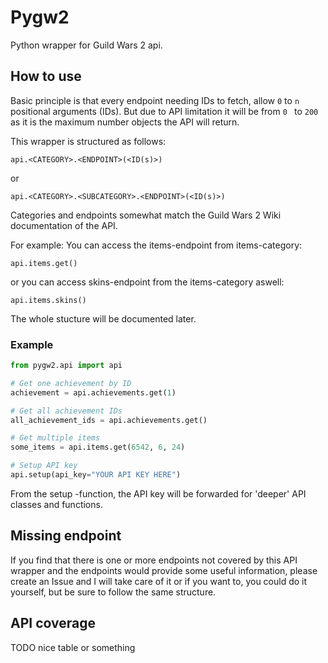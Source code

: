 # Pygw2
Python wrapper for Guild Wars 2 api.

## How to use

Basic principle is that every endpoint needing IDs to fetch, allow `0` to `n`
 positional arguments (IDs). But due to API limitation it will be from `0
 ` to `200` as it is the maximum number objects the API will return.
 
This wrapper is structured as follows:
```
api.<CATEGORY>.<ENDPOINT>(<ID(s)>)
```
or
```
api.<CATEGORY>.<SUBCATEGORY>.<ENDPOINT>(<ID(s)>)
```

Categories and endpoints somewhat match the Guild Wars 2 Wiki documentation
 of the API.
 
For example:
You can access the items-endpoint from items-category:
```
api.items.get()
```
or you can access skins-endpoint from the items-category aswell:
```
api.items.skins()
```

The whole stucture will be documented later.

### Example
```python
from pygw2.api import api

# Get one achievement by ID
achievement = api.achievements.get(1)

# Get all achievement IDs
all_achievement_ids = api.achievements.get()

# Get multiple items
some_items = api.items.get(6542, 6, 24)

# Setup API key
api.setup(api_key="YOUR API KEY HERE")
```

From the setup -function, the API key will be forwarded for 'deeper' API
 classes and functions.
 
 
## Missing endpoint
If you find that there is one or more endpoints not covered by this API
 wrapper and the endpoints would provide some useful information, please
  create an Issue and I will take care of it or if you want to, you could do
   it yourself, but be sure to follow the same structure.
   
   
## API coverage

TODO nice table or something



